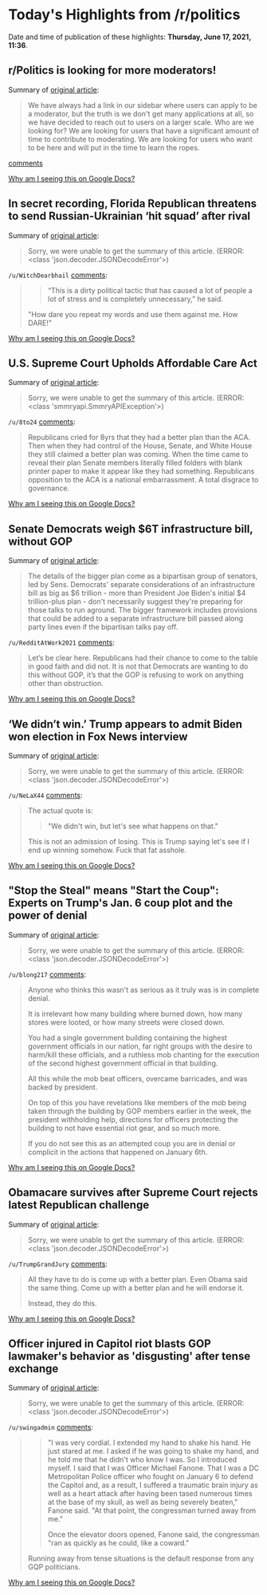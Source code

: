 # Today's Highlights from /r/politics

Date and time of publication of these highlights: **Thursday, June 17, 2021, 11:36**.

## r/Politics is looking for more moderators!

Summary of [original article](https://www.reddit.com/r/politics/comments/kmuant/rpolitics_is_looking_for_more_moderators/):

> We have always had a link in our sidebar where users can apply to be a moderator, but the truth is we don't get many applications at all, so we have decided to reach out to users on a larger scale. Who are we looking for? We are looking for users that have a significant amount of time to contribute to moderating. We are looking for users who want to be here and will put in the time to learn the ropes.

[comments](https://www.reddit.com/r/politics/comments/kmuant/rpolitics_is_looking_for_more_moderators/)

[Why am I seeing this on Google Docs?](https://docs.google.com/document/d/1Dc6We63vOXIZsc0op-Bt4abqkYjXzOigalQqFxmvvbM/edit?usp=sharing)

## In secret recording, Florida Republican threatens to send Russian-Ukrainian ‘hit squad’ after rival

Summary of [original article](https://www.politico.com/news/2021/06/17/secret-recording-florida-republican-threat-hit-squad-494976):

> Sorry, we were unable to get the summary of this article. (ERROR: <class 'json.decoder.JSONDecodeError'>)

`/u/WitchDearbhail` [comments](https://www.reddit.com/r/politics/comments/o1tn9y/in_secret_recording_florida_republican_threatens/):

> > “This is a dirty political tactic that has caused a lot of people a lot of stress and is completely unnecessary,” he said.
> 
> "How dare you repeat my words and use them against me.  How DARE!"

[Why am I seeing this on Google Docs?](https://docs.google.com/document/d/1Dc6We63vOXIZsc0op-Bt4abqkYjXzOigalQqFxmvvbM/edit?usp=sharing)

## U.S. Supreme Court Upholds Affordable Care Act

Summary of [original article](https://www.bloomberg.com/news/articles/2021-06-17/u-s-supreme-court-upholds-affordable-care-act-kq0z6b7j):

> Sorry, we were unable to get the summary of this article. (ERROR: <class 'smmryapi.SmmryAPIException'>)

`/u/8to24` [comments](https://www.reddit.com/r/politics/comments/o1y3ws/us_supreme_court_upholds_affordable_care_act/):

> Republicans cried for 8yrs that they had a better plan than the ACA. Then when they had control of the House, Senate, and White House they still claimed a better plan was coming. When the time came to reveal their plan Senate members literally filled folders with blank printer paper to make it appear like they had something. Republicans opposition to the ACA is a national embarrassment. A total disgrace to governance.

[Why am I seeing this on Google Docs?](https://docs.google.com/document/d/1Dc6We63vOXIZsc0op-Bt4abqkYjXzOigalQqFxmvvbM/edit?usp=sharing)

## Senate Democrats weigh $6T infrastructure bill, without GOP

Summary of [original article](https://www.politico.com/news/2021/06/17/senate-democrats-infrastructure-reconciliation-494977):

> The details of the bigger plan come as a bipartisan group of senators, led by Sens. Democrats' separate considerations of an infrastructure bill as big as $6 trillion - more than President Joe Biden's initial $4 trillion-plus plan - don't necessarily suggest they're preparing for those talks to run aground. The bigger framework includes provisions that could be added to a separate infrastructure bill passed along party lines even if the bipartisan talks pay off.

`/u/RedditAtWork2021` [comments](https://www.reddit.com/r/politics/comments/o1wayo/senate_democrats_weigh_6t_infrastructure_bill/):

> Let’s be clear here.  Republicans had their chance to come to the table in good faith and did not.  It is not that Democrats are wanting to do this without GOP, it’s that the GOP is refusing to work on anything other than obstruction.

[Why am I seeing this on Google Docs?](https://docs.google.com/document/d/1Dc6We63vOXIZsc0op-Bt4abqkYjXzOigalQqFxmvvbM/edit?usp=sharing)

## ‘We didn’t win.’ Trump appears to admit Biden won election in Fox News interview

Summary of [original article](https://www.mcclatchydc.com/news/politics-government/article252177178.html):

> Sorry, we were unable to get the summary of this article. (ERROR: <class 'json.decoder.JSONDecodeError'>)

`/u/NeLaX44` [comments](https://www.reddit.com/r/politics/comments/o1yxm6/we_didnt_win_trump_appears_to_admit_biden_won/):

> The actual quote is:
> 
> > "We didn't win, but let's see what happens on that."
> 
> This is not an admission of losing. This is Trump saying let's see if I end up winning somehow. Fuck that fat asshole.

[Why am I seeing this on Google Docs?](https://docs.google.com/document/d/1Dc6We63vOXIZsc0op-Bt4abqkYjXzOigalQqFxmvvbM/edit?usp=sharing)

## "Stop the Steal" means "Start the Coup": Experts on Trump's Jan. 6 coup plot and the power of denial

Summary of [original article](https://www.salon.com/2021/06/17/stop-the-steal-means-start-the-coup-experts-on-trumps-jan-6-coup-plot-and-the-power-of-denial/):

> Sorry, we were unable to get the summary of this article. (ERROR: <class 'json.decoder.JSONDecodeError'>)

`/u/blong217` [comments](https://www.reddit.com/r/politics/comments/o1x4cm/stop_the_steal_means_start_the_coup_experts_on/):

> Anyone who thinks this wasn't as serious as it truly was is in complete denial.
> 
> It is irrelevant how many building where burned down, how many stores were looted, or how many streets were closed down.
> 
> You had a single government building containing the highest government officials in our nation, far right groups with the desire to harm/kill these officials, and a ruthless mob chanting for the execution of the second highest government official in that building.
> 
> All this while the mob beat officers, overcame barricades, and was backed by president.
> 
> On top of this you have revelations like members of the mob being taken through the building by GOP members earlier in the week, the president withholding help, directions for officers protecting the building to not have essential riot gear, and so much more.
> 
> If you do not see this as an attempted coup you are in denial or complicit in the actions that happened on January 6th.

[Why am I seeing this on Google Docs?](https://docs.google.com/document/d/1Dc6We63vOXIZsc0op-Bt4abqkYjXzOigalQqFxmvvbM/edit?usp=sharing)

## Obamacare survives after Supreme Court rejects latest Republican challenge

Summary of [original article](https://www.cnbc.com/2021/06/17/obamacare-survives-after-supreme-court-rejects-latest-republican-challenge.html):

> Sorry, we were unable to get the summary of this article. (ERROR: <class 'json.decoder.JSONDecodeError'>)

`/u/TrumpGrandJury` [comments](https://www.reddit.com/r/politics/comments/o1y1bi/obamacare_survives_after_supreme_court_rejects/):

> All they have to do is come up with a better plan. Even Obama said the same thing. Come up with a better plan and he will endorse it.
> 
> Instead, they do this.

[Why am I seeing this on Google Docs?](https://docs.google.com/document/d/1Dc6We63vOXIZsc0op-Bt4abqkYjXzOigalQqFxmvvbM/edit?usp=sharing)

## Officer injured in Capitol riot blasts GOP lawmaker's behavior as 'disgusting' after tense exchange

Summary of [original article](https://www.cnn.com/2021/06/16/politics/michael-fanone-us-capitol-insurrection-cnntv/index.html):

> Sorry, we were unable to get the summary of this article. (ERROR: <class 'json.decoder.JSONDecodeError'>)

`/u/swingadmin` [comments](https://www.reddit.com/r/politics/comments/o1ube1/officer_injured_in_capitol_riot_blasts_gop/):

> >"I was very cordial. I extended my hand to shake his hand. He just stared at me. I asked if he was going to shake my hand, and he told me that he didn't who know I was. So I introduced myself. I said that I was Officer Michael Fanone. That I was a DC Metropolitan Police officer who fought on January 6 to defend the Capitol and, as a result, I suffered a traumatic brain injury as well as a heart attack after having been tased numerous times at the base of my skull, as well as being severely beaten," Fanone said. "At that point, the congressman turned away from me."  
> >  
> >Once the elevator doors opened, Fanone said, the congressman "ran as quickly as he could, like a coward."
> 
> Running away from tense situations is the default response from any GQP politicians.

[Why am I seeing this on Google Docs?](https://docs.google.com/document/d/1Dc6We63vOXIZsc0op-Bt4abqkYjXzOigalQqFxmvvbM/edit?usp=sharing)

